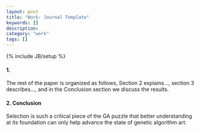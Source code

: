 ```yaml
---
layout: post
title: "Work: Journal Template"
keywords: []
description: 
category: "work"
tags: []
---
```

{% include JB/setup %}

#### 1.
The rest of the paper is organized as follows, Section 2 explains...,
section 3 describes..., and in the Conclusion section we discuss the results.



#### 2. Conclusion
Selection is such a critical piece of the GA puzzle that better understanding at its foundation can
only help advance the state of genetic algorithm art.
